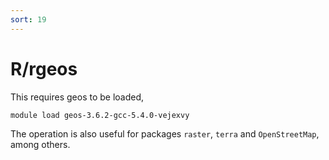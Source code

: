 ```yaml
---
sort: 19
---
```


# R/rgeos

This requires geos to be loaded,

```bash
module load geos-3.6.2-gcc-5.4.0-vejexvy
```

The operation is also useful for packages `raster`, `terra` and `OpenStreetMap`, among others.

